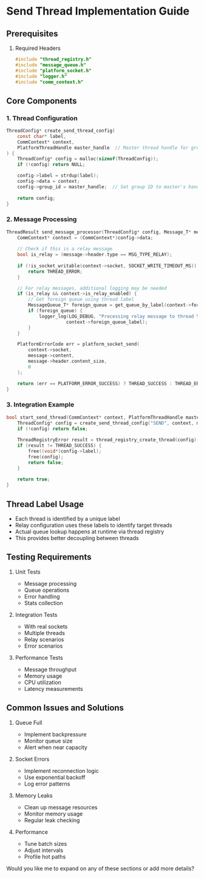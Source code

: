 # Send Thread Implementation Guide

## Prerequisites
1. Required Headers
   ```c
   #include "thread_registry.h"
   #include "message_queue.h"
   #include "platform_socket.h"
   #include "logger.h"
   #include "comm_context.h"
   ```

## Core Components

### 1. Thread Configuration
```c
ThreadConfig* create_send_thread_config(
    const char* label, 
    CommContext* context,
    PlatformThreadHandle master_handle  // Master thread handle for group ID
) {
    ThreadConfig* config = malloc(sizeof(ThreadConfig));
    if (!config) return NULL;

    config->label = strdup(label);
    config->data = context;
    config->group_id = master_handle;  // Set group ID to master's handle
    
    return config;
}
```

### 2. Message Processing
```c
ThreadResult send_message_processor(ThreadConfig* config, Message_T* message) {
    CommContext* context = (CommContext*)config->data;
    
    // Check if this is a relay message
    bool is_relay = (message->header.type == MSG_TYPE_RELAY);
    
    if (!is_socket_writable(context->socket, SOCKET_WRITE_TIMEOUT_MS)) {
        return THREAD_ERROR;
    }

    // For relay messages, additional logging may be needed
    if (is_relay && context->is_relay_enabled) {
        // Get foreign queue using thread label
        MessageQueue_T* foreign_queue = get_queue_by_label(context->foreign_queue_label);
        if (foreign_queue) {
            logger_log(LOG_DEBUG, "Processing relay message to thread %s", 
                      context->foreign_queue_label);
        }
    }

    PlatformErrorCode err = platform_socket_send(
        context->socket,
        message->content,
        message->header.content_size,
        0
    );

    return (err == PLATFORM_ERROR_SUCCESS) ? THREAD_SUCCESS : THREAD_ERROR;
}
```

### 3. Integration Example
```c
bool start_send_thread(CommContext* context, PlatformThreadHandle master_handle) {
    ThreadConfig* config = create_send_thread_config("SEND", context, master_handle);
    if (!config) return false;
    
    ThreadRegistryError result = thread_registry_create_thread(config);
    if (result != THREAD_SUCCESS) {
        free((void*)config->label);
        free(config);
        return false;
    }
    
    return true;
}
```

## Thread Label Usage
- Each thread is identified by a unique label
- Relay configuration uses these labels to identify target threads
- Actual queue lookup happens at runtime via thread registry
- This provides better decoupling between threads

## Testing Requirements

1. Unit Tests
   - Message processing
   - Queue operations
   - Error handling
   - Stats collection

2. Integration Tests
   - With real sockets
   - Multiple threads
   - Relay scenarios
   - Error scenarios

3. Performance Tests
   - Message throughput
   - Memory usage
   - CPU utilization
   - Latency measurements

## Common Issues and Solutions

1. Queue Full
   - Implement backpressure
   - Monitor queue size
   - Alert when near capacity

2. Socket Errors
   - Implement reconnection logic
   - Use exponential backoff
   - Log error patterns

3. Memory Leaks
   - Clean up message resources
   - Monitor memory usage
   - Regular leak checking

4. Performance
   - Tune batch sizes
   - Adjust intervals
   - Profile hot paths

Would you like me to expand on any of these sections or add more details?
